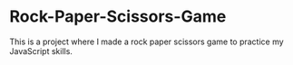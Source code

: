 # Rock-Paper-Scissors-Game
This is a project where I made a rock paper scissors game to practice my JavaScript skills.
